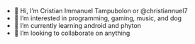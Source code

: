 - 👋 Hi, I’m Cristian Immanuel Tampubolon or @christiannuel7 
- 👀 I’m interested in programming, gaming, music, and dog
- 🌱 I’m currently learning android and phyton
- 💞️ I’m looking to collaborate on anything

<!---
christiannuel7/christiannuel7 is a ✨ special ✨ repository because its `README.md` (this file) appears on your GitHub profile.
You can click the Preview link to take a look at your changes.
--->
